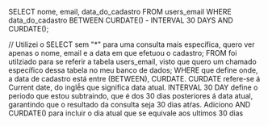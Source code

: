 SELECT nome, email, data_do_cadastro
FROM users_email
WHERE data_do_cadastro BETWEEN CURDATE() - INTERVAL 30 DAYS AND CURDATE();

// Utilizei o SELECT sem "*" para uma consulta mais específica, quero ver apenas o nome, email e a data em que efetuou o cadastro;
FROM foi utilziado para se referir a tabela users_email, visto que quero um chamado específico dessa tabela no meu banco de dados;
WHERE que define onde, a data de cadastro está entre (BETWEEN), CURDATE.
CURDATE refere-se á Current date, do inglễs que significa data atual.
INTERVAL 30 DAY define o periodo que estou subtraindo, que é dos 30 dias posteriores á data atual, garantindo que o resultado da consulta seja 30 dias atŕas.
Adiciono AND CURDATE() para incluir o dia atual que se equivale aos ultimos 30 dias
